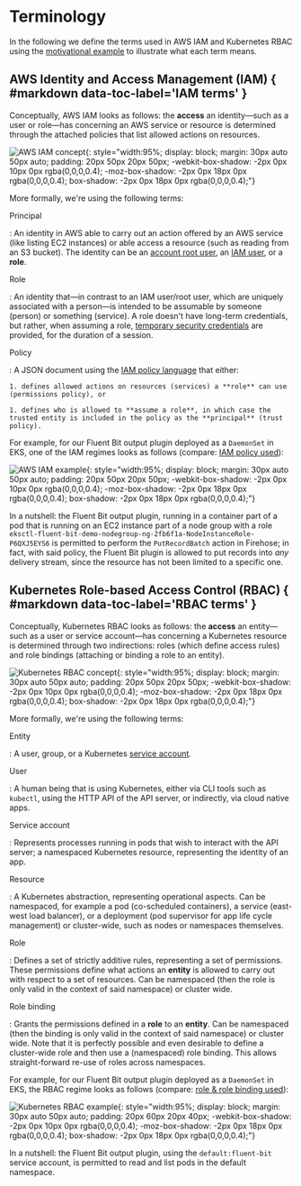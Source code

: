 # Terminology

In the following we define the terms used in AWS IAM and Kubernetes RBAC using the [motivational example](../#motivation) to illustrate what each term means.

## AWS Identity and Access Management (IAM) { #markdown data-toc-label='IAM terms' }

Conceptually, AWS IAM looks as follows: the **access** an identity—such as a user or role—has concerning an AWS service or resource is determined through the attached policies that list allowed actions on resources. 

![AWS IAM concept](img/iam-concept.png){: style="width:95%; display: block; margin: 30px auto 50px auto; padding: 20px 50px 20px 50px; -webkit-box-shadow: -2px 0px 10px 0px rgba(0,0,0,0.4); -moz-box-shadow: -2px 0px 18px 0px rgba(0,0,0,0.4); box-shadow: -2px 0px 18px 0px rgba(0,0,0,0.4);"}

More formally, we're using the following terms:

Principal

:   An identity in AWS able to carry out an action offered by an AWS service
    (like listing EC2 instances) or able access a resource (such as reading from an S3 bucket). The identity can be an [account root user](https://docs.aws.amazon.com/IAM/latest/UserGuide/id_root-user.html), an [IAM user](https://docs.aws.amazon.com/IAM/latest/UserGuide/id_users.html), or a **role**.

Role

:   An identity that—in contrast to an IAM user/root user, which are uniquely 
    associated with a person—is intended to be assumable by someone (person) or something (service). A role doesn't have long-term credentials, but rather, when assuming a role, [temporary security credentials](https://docs.aws.amazon.com/IAM/latest/UserGuide/id_credentials_temp.html) are provided, for the duration of a session.

Policy

:   A JSON document using the [IAM policy language](https://docs.aws.amazon.com/IAM/latest/UserGuide/reference_policies.html) that either:
    
    1. defines allowed actions on resources (services) a **role** can use (permissions policy), or
    
    1. defines who is allowed to **assume a role**, in which case the trusted entity is included in the policy as the **principal** (trust policy).

For example, for our Fluent Bit output plugin deployed as a `DaemonSet` in EKS, one of the IAM regimes looks as follows (compare: [IAM policy used](https://github.com/aws-samples/amazon-ecs-fluent-bit-daemon-service/blob/6bf267b5c750de7df94a0553f0dde9e5c1e4d75a/eks/eks-fluent-bit-daemonset-policy.json#L5)):

![AWS IAM example](img/iam-example.png){: style="width:95%; display: block; margin: 30px auto 50px auto; padding: 20px 50px 20px 50px; -webkit-box-shadow: -2px 0px 10px 0px rgba(0,0,0,0.4); -moz-box-shadow: -2px 0px 18px 0px rgba(0,0,0,0.4); box-shadow: -2px 0px 18px 0px rgba(0,0,0,0.4);"}

In a nutshell: the Fluent Bit output plugin, running in a container part of a pod that is running on an EC2 instance part of a node group with a role `eksctl-fluent-bit-demo-nodegroup-ng-2fb6f1a-NodeInstanceRole-P6QXJ5EYS6` is permitted to perform the `PutRecordBatch` action in Firehose; in fact, with said policy, the Fluent Bit plugin is allowed to put records into *any* delivery stream, since the resource has not been limited to a specific one.


## Kubernetes Role-based Access Control (RBAC) { #markdown data-toc-label='RBAC terms' }

Conceptually, Kubernetes RBAC looks as follows: the **access** an entity—such as a user or service account—has concerning a Kubernetes resource is determined through two indirections: roles (which define access rules) and role bindings (attaching or binding a role to an entity). 

![Kubernetes RBAC concept](img/rbac-concept.png){: style="width:95%; display: block; margin: 30px auto 50px auto; padding: 20px 50px 20px 50px; -webkit-box-shadow: -2px 0px 10px 0px rgba(0,0,0,0.4); -moz-box-shadow: -2px 0px 18px 0px rgba(0,0,0,0.4); box-shadow: -2px 0px 18px 0px rgba(0,0,0,0.4);"}

More formally, we're using the following terms:

Entity

:   A user, group, or a Kubernetes [service account](https://kubernetes.io/docs/reference/access-authn-authz/service-accounts-admin/).


User

:   A human being that is using Kubernetes, either via CLI tools such as 
    `kubectl`, using the HTTP API of the API server, or indirectly, via cloud native apps.

Service account

:   Represents processes running in pods that wish to interact with the
    API server; a namespaced Kubernetes resource, representing the identity of an app.

Resource

:   A Kubernetes abstraction, representing operational aspects. Can be 
    namespaced, for example a pod (co-scheduled containers), a service (east-west load balancer), or a deployment (pod supervisor for app life cycle management) or cluster-wide, such as nodes or namespaces themselves.

Role

:   Defines a set of strictly additive rules, representing a set of permissions.
    These permissions define what actions an **entity** is allowed to carry out
    with respect to a set of resources. Can be namespaced (then the role is only valid in the context of said namespace) or cluster wide.

Role binding

:   Grants the permissions defined in a **role** to an **entity**. Can be
    namespaced (then the binding is only valid in the context of said namespace)
    or cluster wide. Note that it is perfectly possible and even desirable to define a cluster-wide role and then use a (namespaced) role binding. This allows straight-forward re-use of roles across namespaces.

For example, for our Fluent Bit output plugin deployed as a `DaemonSet` in EKS, the RBAC regime looks as follows (compare: [role & role binding used](https://github.com/aws-samples/amazon-ecs-fluent-bit-daemon-service/blob/master/eks/eks-fluent-bit-daemonset-rbac.yaml)):

![Kubernetes RBAC example](img/rbac-example.png){: style="width:95%; display: block; margin: 30px auto 50px auto; padding: 20px 60px 20px 40px; -webkit-box-shadow: -2px 0px 10px 0px rgba(0,0,0,0.4); -moz-box-shadow: -2px 0px 18px 0px rgba(0,0,0,0.4); box-shadow: -2px 0px 18px 0px rgba(0,0,0,0.4);"}

In a nutshell: the Fluent Bit output plugin, using the `default:fluent-bit` service account, is permitted to read and list pods in the default namespace.